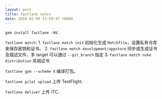 ```yaml
---
layout: post
title: fastlane notes
date: 2018-02-09 13:59:47 +0800
---
```


`gem install fastlane -NV`.

`fastlane match`:
    1. `fastlane match init` 初始化生成 `Matchfile`，设置私有仓库来保存密钥和证书。
    2. `fastlane match development/appstore` 同步或生成证书及描述文件，多 target 可以通过 `--git_branch` 指定
    3. `fastlane match nuke distribution` 吊销证书

`fastlane gym --scheme X` 编译打包。

`fastlane pilot upload` 上传 TestFlight.

`fastlane deliver` 上传 iTC.